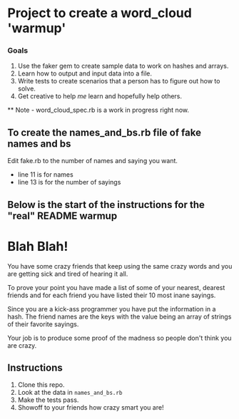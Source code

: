 # Project to create a word_cloud 'warmup'
### Goals
1. Use the faker gem to create sample data to work on hashes and arrays.
1. Learn how to output and input data into a file.
1. Write tests to create scenarios that a person has to figure out how to solve.
1. Get creative to help *me* learn and hopefully help others.

** Note - word_cloud_spec.rb is a work in progress right now.

## To create the names_and_bs.rb file of fake names and bs

Edit fake.rb to the number of names and saying you want.
 - line 11 is for names
 - line 13 is for the number of sayings

## Below is the start of the instructions for the "real" README warmup


# Blah Blah!

You have some crazy friends that keep using the same crazy words and you are getting sick and tired of hearing it all.

To prove your point you have made a list of some of your nearest, dearest friends and for each friend you have listed their 10 most inane sayings.

Since you are a kick-ass programmer you have put the information in a hash. The friend names are the keys with the value being an array of strings of their favorite sayings.

Your job is to produce some proof of the madness so people don't think you are crazy.

## Instructions

1. Clone this repo.
1. Look at the data in `names_and_bs.rb`
1. Make the tests pass.
1. Showoff to your friends how crazy smart you are!